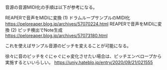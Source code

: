 音源の音源MIDI化の手順は以下が参考になる。

REAPERで音声をMIDIに変換 (1) ドラムループサンプルのMIDI化
https://peloreaper.blog.jp/archives/57070224.html
REAPERで音声をMIDIに変換 (2) ピッチ検出でNote生成
https://peloreaper.blog.jp/archives/57073180.html

これを使えばサンプル音源のピッチを変えることが可能になる。



徐々に音のピッチをぐにゃぐにゃ変化させたい場合は、ピッチエンベロープから実施するといいらしい。
https://uniy.hateblo.jp/entry/2020/09/21/021555
